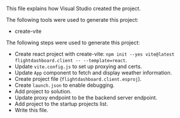 This file explains how Visual Studio created the project.

The following tools were used to generate this project:
- create-vite

The following steps were used to generate this project:
- Create react project with create-vite: `npm init --yes vite@latest flightdashboard.client -- --template=react`.
- Update `vite.config.js` to set up proxying and certs.
- Update `App` component to fetch and display weather information.
- Create project file (`flightdashboard.client.esproj`).
- Create `launch.json` to enable debugging.
- Add project to solution.
- Update proxy endpoint to be the backend server endpoint.
- Add project to the startup projects list.
- Write this file.
